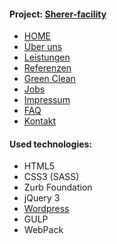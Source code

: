 <h4>Project: <a href="https://mnaumenko90.github.io/sherer-facility/build/" target="_blank">Sherer-facility</a></h4>
<ul>
  <li><a href="https://mnaumenko90.github.io/sherer-facility/build/index.html">HOME</a></li>
  <li><a href="https://mnaumenko90.github.io/sherer-facility/build/uns_page.html">Über uns</a></li>
  <li><a href="https://mnaumenko90.github.io/sherer-facility/build/leistungen.html">Leistungen</a></li>
  <li><a href="https://mnaumenko90.github.io/sherer-facility/build/referenzen.html">Referenzen</a></li>
  <li><a href="https://mnaumenko90.github.io/sherer-facility/build/greenclean.html">Green Clean</a></li>
  <li><a href="https://mnaumenko90.github.io/sherer-facility/build/jobs.html">Jobs</a></li>
  <li><a href="https://mnaumenko90.github.io/sherer-facility/build/impressum.html">Impressum</a></li>
  <li><a href="https://mnaumenko90.github.io/sherer-facility/build/fragen.html">FAQ</a></li>
  <li><a href="https://mnaumenko90.github.io/sherer-facility/build/kontakt.html">Kontakt</a></li>
</ul>
<h4>Used technologies:</h4>
<ul>
  <li>HTML5</li>
  <li>CSS3 (SASS)</li>
  <li>Zurb Foundation</li>
  <li>jQuery 3</li>
  <li><a href="http://www.scherer-facility.ch/">Wordpress</a></li>
  <li>GULP</li>
  <li>WebPack</li>
</ul>
